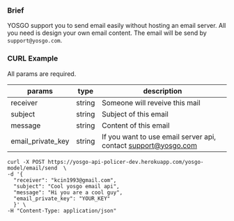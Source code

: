 ### Brief 

YOSGO support you to send email easily without hosting an email server. All you need is design your own email content. The email will be send by `support@yosgo.com`.

### CURL Example

All params are required.

| params | type | description |
| --- | --- | --- |
| receiver | string | Someone will reveive this mail |
| subject | string | Subject of this email |
| message | string | Content of this email |
| email_private_key | string | If you want to use email server api, contact support@yosgo.com |



```
curl -X POST https://yosgo-api-policer-dev.herokuapp.com/yosgo-model/email/send  \
-d '{ 
  "receiver": "kcin1993@gmail.com", 
  "subject": "Cool yosgo email api", 
  "message": "Hi you are a cool guy", 
  "email_private_key": "YOUR_KEY" 
  }' \
-H "Content-Type: application/json" 
```
